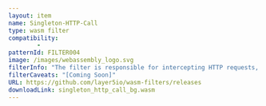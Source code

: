 ```yaml
---
layout: item
name: Singleton-HTTP-Call
type: wasm filter
compatibility:
        - 
patternId: FILTER004
image: /images/webassembly_logo.svg
filterInfo: "The filter is responsible for intercepting HTTP requests, authorizing them based on the stored cache, and performing rate limiting. In the context of the envoy, this component is an HTTP filter and gets executed in the worker threads. For each request, a context object gets created."
filterCaveats: "[Coming Soon]"
URL: https://github.com/layer5io/wasm-filters/releases
downloadLink: singleton_http_call_bg.wasm
---
```

